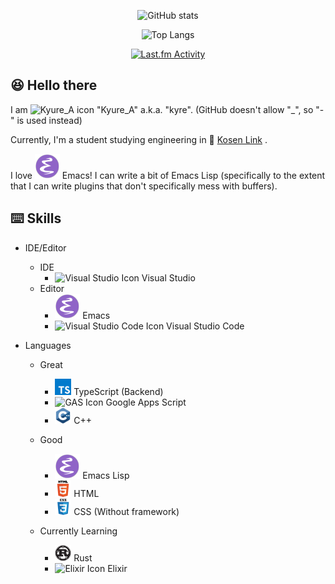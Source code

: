 <div align="center">
  
![GitHub stats](https://github-readme-stats.vercel.app/api?username=Kyure-A&theme=monokai) 

![Top Langs](https://github-readme-stats.vercel.app/api/top-langs/?username=Kyure-A&layout=compact&theme=monokai&exclude_repo=nand2tetris,dotfiles,AtCoder,competitive-snippets)

  <a href="https://last.fm/user/kyure_a" target="_blank"><img src="https://toru.kio.dev/api/v1/kyure_a?theme=monokai&border_radius=5" alt="Last.fm Activity" width="380px" /></a>
</div>

## 😆 Hello there

I am <img alt="Kyure_A icon" width="26px" src="https://avatars.githubusercontent.com/u/49436968?v=4" /> "Kyure_A" a.k.a. "kyre". (GitHub doesn't allow "_", so "-" is used instead)

Currently, I'm a student studying engineering in 🏫 [Kosen Link](https://www.kosen-k.go.jp/english/what/features/features.html) . 

I love ![Emacs Icon](./EmacsIcon.svg) Emacs! I can write a bit of Emacs Lisp (specifically to the extent that I can write plugins that don't specifically mess with buffers).
<img alt="" width="26px" src="" /> 
## ⌨️ Skills
- IDE/Editor
  - IDE  
    - <img alt="Visual Studio Icon" width="20px" src="https://visualstudio.microsoft.com/wp-content/uploads/2021/10/Product-Icon.svg" /> Visual Studio
  - Editor
    - ![Emacs Icon](./EmacsIcon.svg) Emacs
    - <img alt="Visual Studio Code Icon" width="20px" src="https://visualstudio.microsoft.com/wp-content/uploads/2019/09/vs-code-responsive-01-1.png" /> Visual Studio Code

- Languages
  - Great
    - <img alt="TypeScript Icon" width="26px" src="https://raw.githubusercontent.com/github/explore/80688e429a7d4ef2fca1e82350fe8e3517d3494d/topics/typescript/typescript.png" /> TypeScript (Backend)
    -  <img alt="GAS Icon" width="26px" src="https://upload.wikimedia.org/wikipedia/commons/2/2f/Google_Apps_Script.svg" /> Google Apps Script
    - <img alt="C++ Icon" width="26px" src="https://raw.githubusercontent.com/github/explore/180320cffc25f4ed1bbdfd33d4db3a66eeeeb358/topics/cpp/cpp.png" /> C++
      
  - Good
    - ![Emacs Icon](./EmacsIcon.svg) Emacs Lisp
    - <img alt="HTML5 Icon" width="26px" src="https://raw.githubusercontent.com/github/explore/80688e429a7d4ef2fca1e82350fe8e3517d3494d/topics/html/html.png" /> HTML
    - <img alt="CSS3 Icon" width="26px" src="https://raw.githubusercontent.com/github/explore/80688e429a7d4ef2fca1e82350fe8e3517d3494d/topics/css/css.png" /> CSS (Without framework)

  - Currently Learning
    - <img alt="Rust Icon" width="26px" src="https://raw.githubusercontent.com/github/explore/80688e429a7d4ef2fca1e82350fe8e3517d3494d/topics/rust/rust.png" /> Rust
    - <img alt="Elixir Icon" width="26px" src="https://avatars.githubusercontent.com/u/1481354?s=200&v=4" /> Elixir
